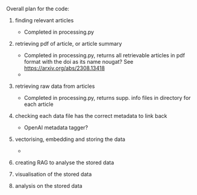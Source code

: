 Overall plan for the code:

1. finding relevant articles

    - Completed in processing.py


2. retrieving pdf of article, or article summary

    - Completed in processing.py, returns all retrievable articles in pdf format with the doi as its name
        nougat? See https://arxiv.org/abs/2308.13418
    - 


3. retrieving raw data from articles

   - Completed in processing.py, returns supp. info files in directory for each article

   
4. checking each data file has the correct metadata to link back

    - OpenAI metadata tagger?
   

5. vectorising, embedding and storing the data

    - 

6. creating RAG to analyse the stored data



7. visualisation of the stored data



8. analysis on the stored data